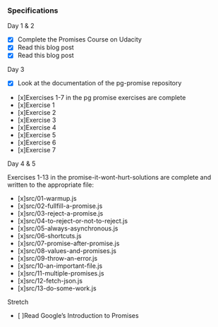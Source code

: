 ### Specifications

Day 1 & 2

- [x] Complete the Promises Course on Udacity
- [x] Read this blog post
- [x] Read this blog post

Day 3

- [x] Look at the documentation of the pg-promise repository
- [x]Exercises 1-7 in the pg promise exercises are complete
- [x]Exercise 1
- [x]Exercise 2
- [x]Exercise 3
- [x]Exercise 4
- [x]Exercise 5
- [x]Exercise 6
- [x]Exercise 7

Day 4 & 5

 Exercises 1-13 in the promise-it-wont-hurt-solutions are complete and written to the appropriate file:
- [x]src/01-warmup.js
- [x]src/02-fullfill-a-promise.js
- [x]src/03-reject-a-promise.js
- [x]src/04-to-reject-or-not-to-reject.js
- [x]src/05-always-asynchronous.js
- [x]src/06-shortcuts.js
- [x]src/07-promise-after-promise.js
- [x]src/08-values-and-promises.js
- [x]src/09-throw-an-error.js
- [x]src/10-an-important-file.js
- [x]src/11-multiple-promises.js
- [x]src/12-fetch-json.js
- [x]src/13-do-some-work.js


Stretch

- [ ]Read Google’s Introduction to Promises
